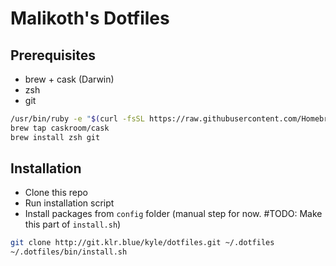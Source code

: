 # Malikoth's Dotfiles

## Prerequisites
* brew + cask (Darwin)
* zsh
* git

```bash
/usr/bin/ruby -e "$(curl -fsSL https://raw.githubusercontent.com/Homebrew/install/master/install)"
brew tap caskroom/cask
brew install zsh git
```

## Installation

* Clone this repo
* Run installation script
* Install packages from `config` folder (manual step for now.  #TODO: Make this part of `install.sh`)

```bash
git clone http://git.klr.blue/kyle/dotfiles.git ~/.dotfiles
~/.dotfiles/bin/install.sh
```
